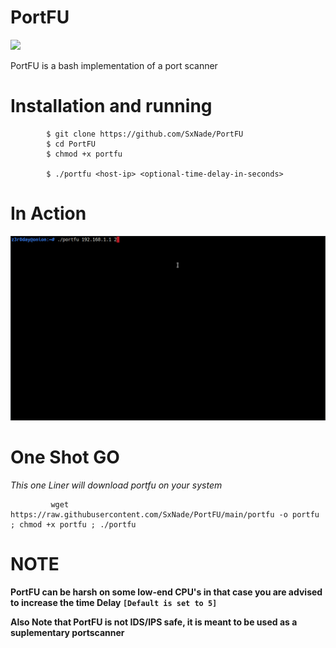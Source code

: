 # PortFU

![](https://media.tenor.com/images/9533937aefa8dfacbee26a9f23d26c61/tenor.gif)

PortFU is a bash implementation of a port scanner

# Installation and running


            $ git clone https://github.com/SxNade/PortFU
            $ cd PortFU
            $ chmod +x portfu
            
            $ ./portfu <host-ip> <optional-time-delay-in-seconds>

# In Action

![](https://github.com/SxNade/PortFU/blob/main/portfu.gif)

# One Shot GO

*This one Liner will download portfu on your system*

             wget https://raw.githubusercontent.com/SxNade/PortFU/main/portfu -o portfu ; chmod +x portfu ; ./portfu

# NOTE

**PortFU can be harsh on some low-end CPU's in that case you are advised to increase the time Delay `[Default is set to 5]`**


**Also Note that PortFU is not IDS/IPS safe, it is meant to be used as a suplementary portscanner**
